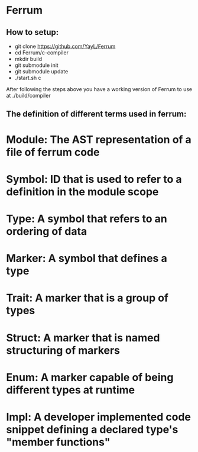 # Ferrum

## How to setup:
- git clone https://github.com/YayL/Ferrum
- cd Ferrum/c-compiler
- mkdir build
- git submodule init
- git submodule update
- ./start.sh c

After following the steps above you have a working version of Ferrum to use at ./build/compiler



## The definition of different terms used in ferrum:

# Module: The AST representation of a file of ferrum code 

# Symbol: ID that is used to refer to a definition in the module scope

# Type: A symbol that refers to an ordering of data

# Marker: A symbol that defines a type

# Trait: A marker that is a group of types

# Struct: A marker that is named structuring of markers

# Enum: A marker capable of being different types at runtime

# Impl: A developer implemented code snippet defining a declared type's "member functions"
